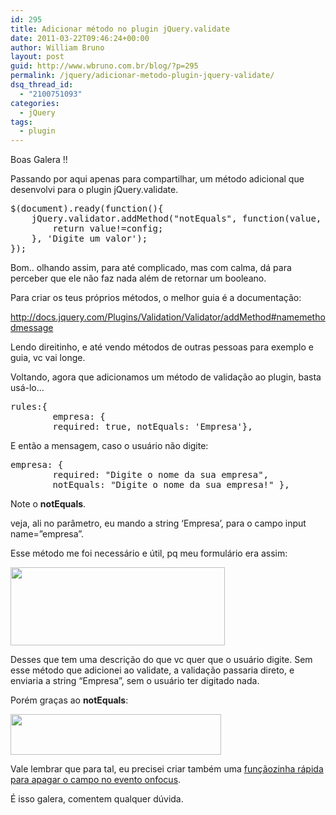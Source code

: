 ```yaml
---
id: 295
title: Adicionar método no plugin jQuery.validate
date: 2011-03-22T09:46:24+00:00
author: William Bruno
layout: post
guid: http://www.wbruno.com.br/blog/?p=295
permalink: /jquery/adicionar-metodo-plugin-jquery-validate/
dsq_thread_id:
  - "2100751093"
categories:
  - jQuery
tags:
  - plugin
---
```

Boas Galera !!

Passando por aqui apenas para compartilhar, um método adicional que desenvolvi para o plugin jQuery.validate.

<!--more-->

<pre name="code" class="javascript">$(document).ready(function(){
	jQuery.validator.addMethod("notEquals", function(value, element, config){
		return value!=config;
	}, 'Digite um valor');
});
</pre>

Bom.. olhando assim, para até complicado, mas com calma, dá para perceber que ele não faz nada além de retornar um booleano.

Para criar os teus próprios métodos, o melhor guia é a documentação:

<a href="http://docs.jquery.com/Plugins/Validation/Validator/addMethod#namemethodmessage" target="_blank">http://docs.jquery.com/Plugins/Validation/Validator/addMethod#namemethodmessage</a>

Lendo direitinho, e até vendo métodos de outras pessoas para exemplo e guia, vc vai longe.

Voltando, agora que adicionamos um método de validação ao plugin, basta usá-lo…

<pre name="code" class="javascript">rules:{
		empresa: {
		required: true, notEquals: 'Empresa'},</pre>

E então a mensagem, caso o usuário não digite:

<pre name="code" class="javascript">empresa: {
		required: "Digite o nome da sua empresa",
		notEquals: "Digite o nome da sua empresa!" },
</pre>

Note o **notEquals**.

veja, ali no parâmetro, eu mando a string &#8216;Empresa&#8217;, para o campo input name=&#8221;empresa&#8221;.

Esse método me foi necessário e útil, pq meu formulário era assim:

[<img class="aligncenter size-full wp-image-296" title="Screen shot 2011-03-22 at 9.39.32 AM" src="/wp-content/uploads/2011/03/Screen-shot-2011-03-22-at-9.39.32-AM.png" alt="" width="343" height="125" srcset="/wp-content/uploads/2011/03/Screen-shot-2011-03-22-at-9.39.32-AM.png 343w, /wp-content/uploads/2011/03/Screen-shot-2011-03-22-at-9.39.32-AM-300x109.png 300w" sizes="(max-width: 343px) 100vw, 343px" />](/wp-content/uploads/2011/03/Screen-shot-2011-03-22-at-9.39.32-AM.png)

Desses que tem uma descrição do que vc quer que o usuário digite. Sem esse método que adicionei ao validate, a validação passaria direto, e enviaria a string &#8220;Empresa&#8221;, sem o usuário ter digitado nada.

Porém graças ao **notEquals**:

[<img class="aligncenter size-full wp-image-297" title="Screen shot 2011-03-22 at 9.41.30 AM" src="/wp-content/uploads/2011/03/Screen-shot-2011-03-22-at-9.41.30-AM.png" alt="" width="337" height="65" srcset="/wp-content/uploads/2011/03/Screen-shot-2011-03-22-at-9.41.30-AM.png 337w, /wp-content/uploads/2011/03/Screen-shot-2011-03-22-at-9.41.30-AM-300x57.png 300w" sizes="(max-width: 337px) 100vw, 337px" />](/wp-content/uploads/2011/03/Screen-shot-2011-03-22-at-9.41.30-AM.png)

Vale lembrar que para tal, eu precisei criar também uma [funçãozinha rápida para apagar o campo no evento onfocus](http://www.wbruno.com.br/2011/03/24/criando-um-plugin-jquery-parte-1-comecando/).

É isso galera, comentem qualquer dúvida.
